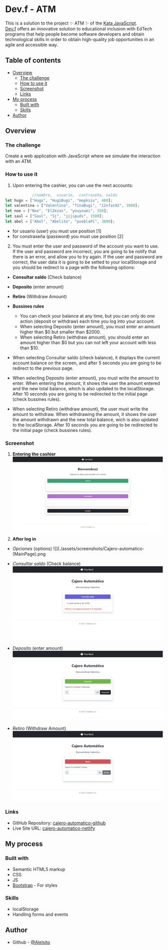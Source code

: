 # Dev.f - ATM

This is a solution to the project ✨ ATM ✨ of the [Kata JavaScript](https://www.devf.la/master/encoding/mx).\
[Dev.f](https://www.devf.la/) offers an innovative solution to educational inclusion with EdTech programs that help people become software developers and obtain technological skills in order to obtain high-quality job opportunities in an agile and accessible way.

## Table of contents

- [Overview](#overview)
  - [The challenge](#the-challenge)
  - [How to use it](#how-to-use-it)
  - [Screenshot](#screenshot)
  - [Links](#links)
- [My process](#my-process)
  - [Built with](#built-with)
  - [Skills](#skills)
- [Author](#author)

## Overview

### The challenge

Create a web application with JavaScript where we simulate the interaction with an ATM.

### How to use it

1. Upon entering the cashier, you can use the next accounts:

```js
            //nombre,  usuario,  contraseña, saldo
let hugo = ["Hugo", "HugiBugi", "mepksiu", 400];
let valentina = ["Valentina", "TinaBugi", "12nfas92", 1000];
let noe = ["Noe", "ElZezas", "youyoumi", 350];
let saul = ["Saul", "Sj", "jijipuds", 1500];
let abel = ["Abel", "Abelito", "pueblaFC", 3000];
```
* for usuario (user) you must use position [1]
* for constraseña (password) you must use position [2]

2. You must enter the user and password of the account you want to use. If the user and password are incorrect, you are going to be notify that there is an error, and allow you to try again. If the user and password are correct, the user data it is going to be setted to your localStorage and you should be redirect to a page with the following options:

- **Consultar saldo** (Check balance)
- **Deposito** (enter amount)
- **Retiro** (Withdraw Amount)

- **Bussines rules**
    * You can check your balance at any time, but you can only do one action (deposit or withdraw) each time you log into your account.
    * When selecting Deposito (enter amount), you must enter an amount higher than $0 but smaller than $2000.
    * When selecting Retiro (withdraw amount), you should enter an amount higher than $0 but you can not left your account with less than $10.

- When selecting Consultar saldo (check balance), it displays the current account balance on the screen, and after 5 seconds you are going to be redirect to the previous page.

- When selecting Deposito (enter amount), you must write the amount to enter. When entering the amount, it shows the user the amount entered and the new total balance, which is also updated to the localStorage. After 10 seconds you are going to be redirected to the initial page (check bussines rules).

- When selecting Retiro (withdraw amount), the user must write the amount to withdraw. When withdrawing the amount, it shows the user the amount withdrawn and the new total balance, wich is also updated to the localStorage. After 10 seconds you are going to be redirected to the initial page (check bussines rules).

### Screenshot

1. **Entering the cashier**
![](./assets/screenshots/Cajero-automatico-(Login).png)

2. **After log in**
- *Opciones* (options)
![](./assets/screenshots/Cajero-automatico-(MainPage).png

- *Consultar saldo* (Check balance)
![](./assets/screenshots/Cajero-automatico-(MainPage)-Consultar%20saldo.png)

- *Deposito* (enter amount)
![](./assets/screenshots/Cajero-automatico-(MainPage)-Deposito.png)

- *Retiro* (Withdraw Amount)
![](./assets/screenshots/Cajero-automatico-(MainPage)-Retiro.png)

### Links

- GitHub Repository: [cajero-automatico-github](https://github.com/Alelsito/cajero-automatico)
- Live Site URL: [cajero-automatico-netlify](https://cajero-automatico.netlify.app/)

## My process

### Built with

- Semantic HTML5 markup
- CSS
- JS
- [Bootstrap](https://getbootstrap.com/) - For styles

### Skills

- localStorage
- Handling forms and events

## Author

- Github - [@Alelsito](https://github.com/Alelsito)
